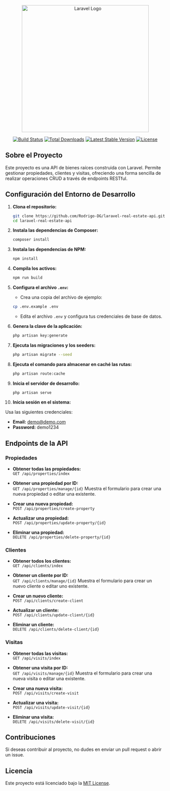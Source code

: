 <p align="center"><a href="https://laravel.com" target="_blank"><img src="https://raw.githubusercontent.com/laravel/art/master/logo-lockup/5%20SVG/2%20CMYK/1%20Full%20Color/laravel-logolockup-cmyk-red.svg" width="400" alt="Laravel Logo"></a></p>

<p align="center">
<a href="https://github.com/laravel/framework/actions"><img src="https://github.com/laravel/framework/workflows/tests/badge.svg" alt="Build Status"></a>
<a href="https://packagist.org/packages/laravel/framework"><img src="https://img.shields.io/packagist/dt/laravel/framework" alt="Total Downloads"></a>
<a href="https://packagist.org/packages/laravel/framework"><img src="https://img.shields.io/packagist/v/laravel/framework" alt="Latest Stable Version"></a>
<a href="https://packagist.org/packages/laravel/framework"><img src="https://img.shields.io/packagist/l/laravel/framework" alt="License"></a>
</p>

## Sobre el Proyecto

Este proyecto es una API de bienes raíces construida con Laravel. Permite gestionar propiedades, clientes y visitas, ofreciendo una forma sencilla de realizar operaciones CRUD a través de endpoints RESTful.

## Configuración del Entorno de Desarrollo

1. **Clona el repositorio:**

   ```bash
   git clone https://github.com/Rodrigo-DG/laravel-real-estate-api.git
   cd laravel-real-estate-api
   ```

2. **Instala las dependencias de Composer:**

   ```bash
   composer install
   ```

3. **Instala las dependencias de NPM:**

   ```bash
   npm install
   ```

4. **Compila los activos:**

   ```bash
   npm run build
   ```   

5. **Configura el archivo `.env`:**

   - Crea una copia del archivo de ejemplo:

   ```bash
   cp .env.example .env
   ```

   - Edita el archivo `.env` y configura tus credenciales de base de datos.

6. **Genera la clave de la aplicación:**

   ```bash
   php artisan key:generate
   ```

7. **Ejecuta las migraciones y los seeders:**

   ```bash
   php artisan migrate --seed
   ```
8. **Ejecuta el comando para almacenar en caché las rutas:**

   ```bash
   php artisan route:cache
   ```

9. **Inicia el servidor de desarrollo:**

   ```bash
   php artisan serve
   ```

10. **Inicia sesión en el sistema:**

   Usa las siguientes credenciales:

   - **Email:** demo@demo.com
   - **Password:** demo1234

## Endpoints de la API

### Propiedades

- **Obtener todas las propiedades:**  
  `GET /api/properties/index`

- **Obtener una propiedad por ID:**  
  `GET /api/properties/manage/{id}`
  Muestra el formulario para crear una nueva propiedad o editar una existente.

- **Crear una nueva propiedad:**  
  `POST /api/properties/create-property`

- **Actualizar una propiedad:**  
  `POST /api/properties/update-property/{id}`

- **Eliminar una propiedad:**  
  `DELETE /api/properties/delete-property/{id}`

### Clientes

- **Obtener todos los clientes:**  
  `GET /api/clients/index`

- **Obtener un cliente por ID:**  
  `GET /api/clients/manage/{id}`
  Muestra el formulario para crear un nuevo cliente o editar uno existente.

- **Crear un nuevo cliente:**  
  `POST /api/clients/create-client`

- **Actualizar un cliente:**  
  `POST /api/clients/update-client/{id}`

- **Eliminar un cliente:**  
  `DELETE /api/clients/delete-client/{id}`

### Visitas

- **Obtener todas las visitas:**  
  `GET /api/visits/index`

- **Obtener una visita por ID:**  
  `GET /api/visits/manage/{id}`
  Muestra el formulario para crear una nueva visita o editar una existente.

- **Crear una nueva visita:**  
  `POST /api/visits/create-visit`

- **Actualizar una visita:**  
  `POST /api/visits/update-visit/{id}`

- **Eliminar una visita:**  
  `DELETE /api/visits/delete-visit/{id}`

## Contribuciones

Si deseas contribuir al proyecto, no dudes en enviar un pull request o abrir un issue.

## Licencia

Este proyecto está licenciado bajo la [MIT License](https://opensource.org/licenses/MIT).

